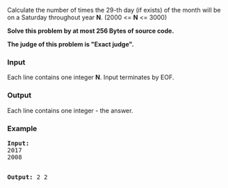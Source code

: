 <p>Calculate the number of times the 29-​th day (if exists) of the month will be on a Saturday throughout year <b>N</b>. (2000 &lt;= <b>N</b> &lt;= 3000)</p>
<p><b>Solve this problem by at most 256 Bytes of source code.</b></p>
<p><b>The judge of this problem is "Exact judge".</b></p>

<h3>Input</h3>
<p>Each line contains one integer <b>N</b>. Input terminates by EOF.</p>

<h3>Output</h3>
<p>Each line contains one integer - the answer.</p>

<h3>Example</h3>
<pre><b>Input:</b>
2017
2008

<b>Output:</b>
2
2
</pre>